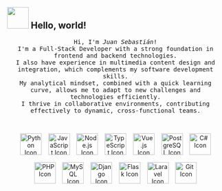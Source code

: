 ## <img src="https://raw.githubusercontent.com/alexnaiman/alexnaiman/master/resources/welcomeglitch.gif" width="50px" /> Hello, world!

<p align="center">
  <samp>
    Hi, I'm <em>Juan Sebastián</em>! 
    <br/> I'm a Full-Stack Developer with a strong foundation in frontend and backend technologies.
    <br/> I also have experience in multimedia content design and integration, which complements my software development skills.
    <br/> My analytical mindset, combined with a quick learning curve, allows me to adapt to new challenges and technologies efficiently.
    <br/> I thrive in collaborative environments, contributing effectively to dynamic, cross-functional teams.
  </samp>
</p>
<br/>
<p align="center">
	<img height="50" src="https://img.icons8.com/?size=100&id=20906&format=png&color=000000" alt="Python Icon"> &nbsp;&nbsp;
	<img height="50" src="https://img.icons8.com/?size=100&id=PXTY4q2Sq2lG&format=png&color=000000" alt="JavaScript Icon"> &nbsp;&nbsp;
	<img height="50" src="https://img.icons8.com/?size=100&id=v8RpPQUwv0N8&format=png&color=000000" alt="Node.js Icon"> &nbsp;&nbsp;
	<img height="50" src="https://img.icons8.com/?size=100&id=7gdY5qNXaKC0&format=png&color=000000" alt="TypeScript Icon"> &nbsp;&nbsp;
	<img height="50" src="https://img.icons8.com/?size=100&id=anECpXcEIboQ&format=png&color=000000" alt="Vue.js Icon"> &nbsp;&nbsp;
	<img height="50" src="https://img.icons8.com/?size=100&id=13441&format=png&color=000000" alt="PostgreSQL Icon"> &nbsp;&nbsp;
	<img height="50" src="https://seeklogo.com/images/C/c-sharp-c-logo-02F17714BA-seeklogo.com.png" alt="C# Icon">
</p>
<p align="center">
	<img height="50" src="https://img.icons8.com/?size=100&id=9nLaR5KFGjN0&format=png&color=000000" alt="PHP Icon"> &nbsp;&nbsp;
	<img height="50" src="https://img.icons8.com/?size=100&id=38561&format=png&color=000000" alt="MySQL Icon"> &nbsp;&nbsp;
	<img height="50" src="https://img.icons8.com/?size=100&id=qV-JzWYl9dzP&format=png&color=000000" alt="Django Icon"> &nbsp;&nbsp;
	<img height="50" src="https://img.icons8.com/?size=100&id=54087&format=png&color=000000" alt="Flask Icon"> &nbsp;&nbsp;
	<img height="50" src="https://upload.wikimedia.org/wikipedia/commons/thumb/9/9a/Laravel.svg/1200px-Laravel.svg.png" alt="Laravel Icon"> &nbsp;&nbsp;
	<img height="50" src="https://img.icons8.com/?size=100&id=BUnExfsRs3CW&format=png&color=000000" alt="Git Icon">
</p>
<br/>
